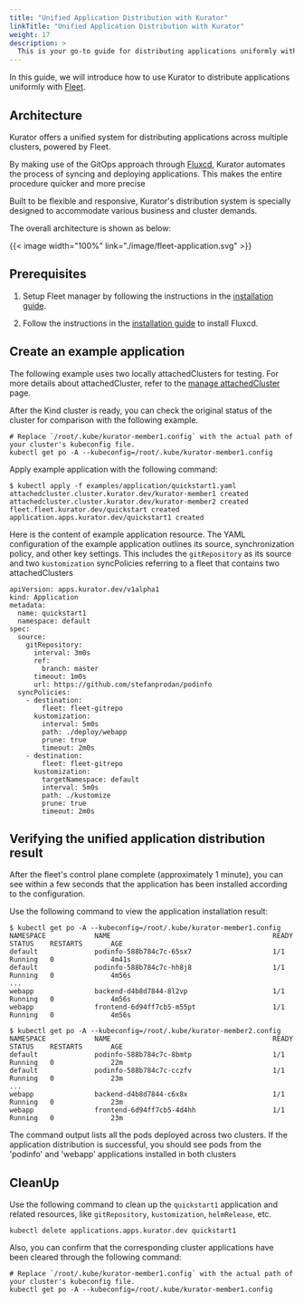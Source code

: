 ```yaml
---
title: "Unified Application Distribution with Kurator"
linkTitle: "Unified Application Distribution with Kurator"
weight: 17
description: >
  This is your go-to guide for distributing applications uniformly with Kurator.
---
```


In this guide, we will introduce how to use Kurator to distribute applications uniformly with [Fleet](https://kurator.dev/docs/references/fleet-api/#fleet).

## Architecture

Kurator offers a unified system for distributing applications across multiple clusters, powered by Fleet.

By making use of the GitOps approach through [Fluxcd](https://fluxcd.io/flux/), Kurator automates the process of syncing and deploying applications. This makes the entire procedure quicker and more precise

Built to be flexible and responsive, Kurator's distribution system is specially designed to accommodate various business and cluster demands.

The overall architecture is shown as below:

{{< image width="100%"
    link="./image/fleet-application.svg"
    >}}

## Prerequisites

1. Setup Fleet manager by following the instructions in the [installation guide](/docs/setup/install-fleet-manager).

1. Follow the instructions in the [installation guide](/docs/setup/install-fluxcd) to install Fluxcd.

## Create an example application

The following example uses two locally attachedClusters for testing. For more details about attachedCluster, refer to the [manage attachedCluster](/docs/fleet-manage/manage-attachedcluster) page.

After the Kind cluster is ready, you can check the original status of the cluster for comparison with the following example.

```console
# Replace `/root/.kube/kurator-member1.config` with the actual path of your cluster's kubeconfig file.
kubectl get po -A --kubeconfig=/root/.kube/kurator-member1.config
```

Apply example application with the following command:

```console
$ kubectl apply -f examples/application/quickstart1.yaml
attachedcluster.cluster.kurator.dev/kurator-member1 created
attachedcluster.cluster.kurator.dev/kurator-member2 created
fleet.fleet.kurator.dev/quickstart created
application.apps.kurator.dev/quickstart1 created
```

Here is the content of example application resource.
The YAML configuration of the example application outlines its source, synchronization policy, and other key settings.
This includes the  `gitRepository` as its source and two  `kustomization` syncPolicies referring to a fleet that contains two attachedClusters

```console
apiVersion: apps.kurator.dev/v1alpha1
kind: Application
metadata:
  name: quickstart1
  namespace: default
spec:
  source:
    gitRepository:
      interval: 3m0s
      ref:
        branch: master
      timeout: 1m0s
      url: https://github.com/stefanprodan/podinfo
  syncPolicies:
    - destination:
        fleet: fleet-gitrepo
      kustomization:
        interval: 5m0s
        path: ./deploy/webapp
        prune: true
        timeout: 2m0s
    - destination:
        fleet: fleet-gitrepo
      kustomization:
        targetNamespace: default
        interval: 5m0s
        path: ./kustomize
        prune: true
        timeout: 2m0s
```

## Verifying the unified application distribution result

After the fleet's control plane complete (approximately 1 minute), 
you can see within a few seconds that the application has been installed according to the configuration.

Use the following command to view the application installation result:

```console
$ kubectl get po -A --kubeconfig=/root/.kube/kurator-member1.config
NAMESPACE            NAME                                        READY   STATUS    RESTARTS       AGE
default              podinfo-588b784c7c-65sx7                    1/1     Running   0              4m41s
default              podinfo-588b784c7c-hh8j8                    1/1     Running   0              4m56s
...
webapp               backend-d4b8d7844-8l2vp                     1/1     Running   0              4m56s
webapp               frontend-6d94ff7cb5-m55pt                   1/1     Running   0              4m56s

$ kubectl get po -A --kubeconfig=/root/.kube/kurator-member2.config
NAMESPACE            NAME                                        READY   STATUS    RESTARTS       AGE
default              podinfo-588b784c7c-8bmtp                    1/1     Running   0              22m
default              podinfo-588b784c7c-cczfv                    1/1     Running   0              23m
...
webapp               backend-d4b8d7844-c6x8x                     1/1     Running   0              23m
webapp               frontend-6d94ff7cb5-4d4hh                   1/1     Running   0              23m
```

The command output lists all the pods deployed across two clusters. 
If the application distribution is successful, you should see pods from the 'podinfo' and 'webapp' applications installed in both clusters

## CleanUp

Use the following command to clean up the `quickstart1` application and related resources, like `gitRepository`, `kustomization`, `helmRelease`, etc.

```console
kubectl delete applications.apps.kurator.dev quickstart1
```

Also, you can confirm that the corresponding cluster applications have been cleared through the following command:

```console
# Replace `/root/.kube/kurator-member1.config` with the actual path of your cluster's kubeconfig file.
kubectl get po -A --kubeconfig=/root/.kube/kurator-member1.config
```
